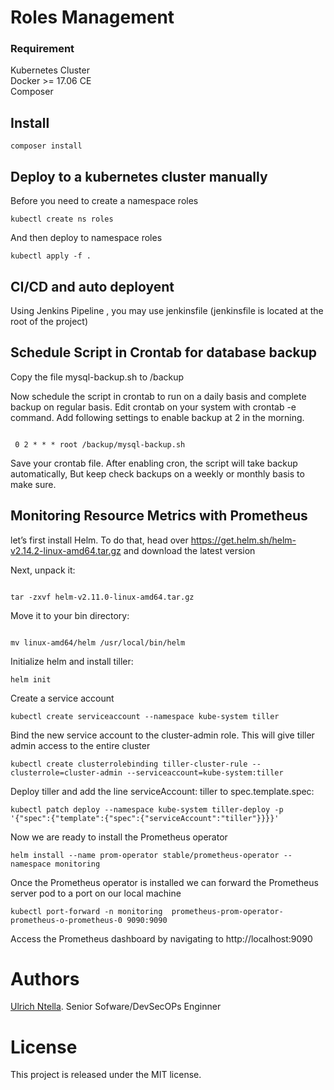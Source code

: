 # Roles Management

### Requirement

Kubernetes Cluster <br/>
Docker >= 17.06 CE <br/>
Composer

## Install

```
composer install
```

## Deploy to a kubernetes cluster manually

Before you need to create a namespace roles

```
kubectl create ns roles

```
And then deploy to namespace roles
```
kubectl apply -f .

```

## CI/CD and auto deployent

Using Jenkins Pipeline , you may use jenkinsfile (jenkinsfile is located at the root of the project)


## Schedule Script in Crontab for database backup

Copy the file mysql-backup.sh to /backup

Now schedule the script in crontab to run on a daily basis and complete backup on regular basis. Edit crontab on your system with crontab -e command. Add following settings to enable backup at 2 in the morning.

```

 0 2 * * * root /backup/mysql-backup.sh

```

Save your crontab file. After enabling cron, the script will take backup automatically, But keep check backups on a weekly or monthly basis to make sure.

## Monitoring Resource Metrics with Prometheus

let’s first install Helm. To do that, head over https://get.helm.sh/helm-v2.14.2-linux-amd64.tar.gz and download the latest version

Next, unpack it:

```

tar -zxvf helm-v2.11.0-linux-amd64.tar.gz
```

Move it to your bin directory:

```

mv linux-amd64/helm /usr/local/bin/helm
```

Initialize helm and install tiller:

```
helm init
```

Create a service account

```
kubectl create serviceaccount --namespace kube-system tiller
```

Bind  the new service account to the cluster-admin role. This will give tiller admin access to the entire cluster

```
kubectl create clusterrolebinding tiller-cluster-rule --clusterrole=cluster-admin --serviceaccount=kube-system:tiller
```

Deploy tiller and add the line serviceAccount: tiller to spec.template.spec:

```
kubectl patch deploy --namespace kube-system tiller-deploy -p '{"spec":{"template":{"spec":{"serviceAccount":"tiller"}}}}'
```

Now we are ready to install the Prometheus operator

```
helm install --name prom-operator stable/prometheus-operator --namespace monitoring
```

Once the Prometheus operator is installed we can forward the Prometheus server pod to a port on our local machine

```
kubectl port-forward -n monitoring  prometheus-prom-operator-prometheus-o-prometheus-0 9090:9090
```

Access the Prometheus dashboard by navigating to http://localhost:9090



# Authors
  [Ulrich Ntella](https://www.linkedin.com/in/ulrichsoft/). Senior Sofware/DevSecOPs Enginner

# License
This project is released under the MIT license.
